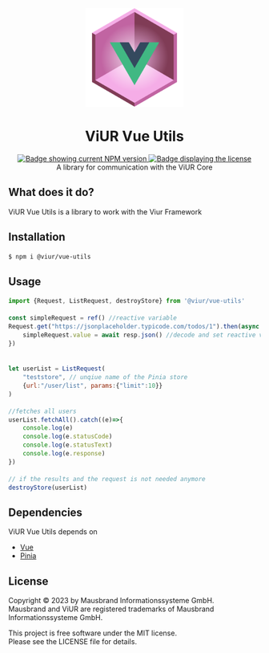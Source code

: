 <div align="center">
    <img src="https://github.com/viur-framework/viur-artwork/raw/main/icons/icon-vue.svg" height="196" alt="A hexagonal logo of the viur-cli" title="viur-cli">
    <h1>ViUR Vue Utils</h1>
    <a href="https://www.npmjs.com/package/@viur/viur-vue-utils">
        <img alt="Badge showing current NPM version" title="PyPI" src="https://img.shields.io/npm/v/@viur/viur-vue-utils">
    </a>
    <a href="LICENSE">
        <img src="https://img.shields.io/github/license/viur-framework/viur-vue-utils" alt="Badge displaying the license" title="License badge">
    </a>
    <br>
    A library for communication with the ViUR Core
</div>

## What does it do?
ViUR Vue Utils is a library to work with the Viur Framework


## Installation
```bash
$ npm i @viur/vue-utils
```

## Usage

```js
import {Request, ListRequest, destroyStore} from '@viur/vue-utils'

const simpleRequest = ref() //reactive variable
Request.get("https://jsonplaceholder.typicode.com/todos/1").then(async (resp: Response)=>{
    simpleRequest.value = await resp.json() //decode and set reactive variable
})


let userList = ListRequest(
    "teststore", // unqiue name of the Pinia store
    {url:"/user/list", params:{"limit":10}}
)

//fetches all users
userList.fetchAll().catch((e)=>{
    console.log(e)
    console.log(e.statusCode)
    console.log(e.statusText)
    console.log(e.response)
})

// if the results and the request is not needed anymore
destroyStore(userList)

```

## Dependencies

ViUR Vue Utils depends on

* [Vue](https://vuejs.org/)
* [Pinia](https://pinia.vuejs.org/)

## License

Copyright © 2023 by Mausbrand Informationssysteme GmbH.<br>
Mausbrand and ViUR are registered trademarks of Mausbrand Informationssysteme GmbH.

This project is free software under the MIT license.<br>
Please see the LICENSE file for details.
